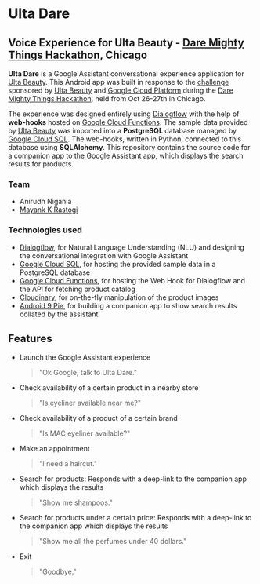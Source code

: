 # Ulta Dare

## Voice Experience for Ulta Beauty -  [Dare Mighty Things Hackathon](https://daremightythings.co/hackathon.html), Chicago
  
**Ulta Dare** is a Google Assistant conversational experience application for [Ulta Beauty](https://www.ulta.com/). This Android app was built in response to the [challenge](https://www.ulta.com/innovation/dmt2019/) sponsored by [Ulta Beauty](https://www.ulta.com/) and [Google Cloud Platform](https://cloud.google.com/) during the [Dare Mighty Things Hackathon](https://daremightythings.co/hackathon.html), held from Oct 26-27th in Chicago.

The experience was designed entirely using [Dialogflow](https://dialogflow.com/) with the help of **web-hooks** hosted on [Google Cloud Functions](https://cloud.google.com/functions/). The sample data provided by [Ulta Beauty](https://ulta.com/) was imported into a **PostgreSQL** database managed by [Google Cloud SQL](https://cloud.google.com/sql/). The web-hooks, written in Python, connected to this database using **SQLAlchemy**. This repository contains the source code for a companion app to the Google Assistant app, which displays the search results for products. 
  
### Team  
  
- Anirudh Nigania  
- [Mayank K Rastogi](https://github.com/mayankrastogi)  
  
### Technologies used  
  
- [Dialogflow](https://dialogflow.com/), for Natural Language Understanding (NLU) and designing the conversational integration with Google Assistant  
- [Google Cloud SQL](https://cloud.google.com/sql/), for hosting the provided sample data in a PostgreSQL database  
- [Google Cloud Functions](https://cloud.google.com/functions/), for hosting the Web Hook for Dialogflow and the API for fetching product catalog  
- [Cloudinary](https://cloudinary.com/), for on-the-fly manipulation of the product images  
- [Android 9 Pie](https://developer.android.com/about/versions/pie), for building a companion app to show search results collated by the assistant  
  
## Features  
  
- Launch the Google Assistant experience  
  
  > "Ok Google, talk to Ulta Dare."  
  
- Check availability of a certain product in a nearby store  
  
  > "Is eyeliner available near me?"

- Check availability of a product of a certain brand  
  
  > "Is MAC eyeliner available?"  

- Make an appointment  
  
  > "I need a haircut."  

- Search for products: Responds with a deep-link to the companion app which displays the results  
  
  > "Show me shampoos."  

- Search for products under a certain price: Responds with a deep-link to the companion app which displays the results  
  
  > "Show me all the perfumes under 40 dollars."  

- Exit  
  
  > "Goodbye."
